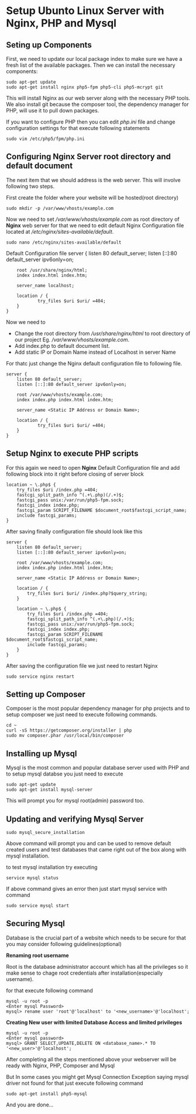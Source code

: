 # Setup Ubunto Linux Server with Nginx, PHP and Mysql

## Seting up Components
First, we need to update our local package index to make sure we have a fresh list of the available packages. Then we can install the necessary components:

    sudo apt-get update
    sudo apt-get install nginx php5-fpm php5-cli php5-mcrypt git

This will install Nginx as our web server along with the necessary PHP tools. We also install git because the composer tool, the dependency manager for PHP, will use it to pull down packages.

If you want to configure PHP then you can edit _php.ini_ file and change configuration settings for that execute following statements

    sudo vim /etc/php5/fpm/php.ini
    
## Configuring Nginx Server root directory and default document
The next item that we should address is the web server. This will involve following two steps.

First create the folder where your website will be hosted(root directory)

    sudo mkdir -p /var/www/vhosts/example.com
    
Now we need to set _/var/www/vhosts/example.com_ as root directory of **Nginx** web server for that we need to edit default Nginx Configuration file located at _/etc/nginx/sites-available/default_.
    
    sudo nano /etc/nginx/sites-available/default
    
Default Configuration file
    server {
        listen 80 default_server;
        listen [::]:80 default_server ipv6only=on;

        root /usr/share/nginx/html;
        index index.html index.htm;

        server_name localhost;

        location / {
                try_files $uri $uri/ =404;
        }
    }

Now we need to 
* Change the root directory from _/usr/share/nginx/html_ to root directory of our project Eg. _/var/www/vhosts/example.com_.
* Add index.php to default document list.
* Add static IP or Domain Name instead of Localhost in server Name

For thatc just change the Nginx default configuration file to following file.

    server {
        listen 80 default_server;
        listen [::]:80 default_server ipv6only=on;

        root /var/www/vhosts/example.com;
        index index.php index.html index.htm;

        server_name <Static IP Address or Domain Name>;

        location / {
                try_files $uri $uri/ =404;
        }
    }
    
## Setup Nginx to execute PHP scripts

For this again we need to open **Nginx** Default Configuration file and add following block into it right before closing of server block

    location ~ \.php$ {
        try_files $uri /index.php =404;
        fastcgi_split_path_info ^(.+\.php)(/.+)$;
        fastcgi_pass unix:/var/run/php5-fpm.sock;
        fastcgi_index index.php;
        fastcgi_param SCRIPT_FILENAME $document_root$fastcgi_script_name;
        include fastcgi_params;
    }
    
After saving finally configuration file should look like this

    server {
        listen 80 default_server;
        listen [::]:80 default_server ipv6only=on;
    
        root /var/www/vhosts/example.com;
        index index.php index.html index.htm;
    
        server_name <Static IP Address or Domain Name>;
    
        location / {
            try_files $uri $uri/ /index.php?$query_string;
        }
    
        location ~ \.php$ {
            try_files $uri /index.php =404;
            fastcgi_split_path_info ^(.+\.php)(/.+)$;
            fastcgi_pass unix:/var/run/php5-fpm.sock;
            fastcgi_index index.php;
            fastcgi_param SCRIPT_FILENAME $document_root$fastcgi_script_name;
            include fastcgi_params;
        }
    }
    
After saving the configuration file we just need to restart Nginx

    sudo service nginx restart
    
## Setting up Composer
Composer is the most popular dependency manager for php projects and to setup composer we just need to execute following commands.

    cd ~
    curl -sS https://getcomposer.org/installer | php
    sudo mv composer.phar /usr/local/bin/composer
    
## Installing up Mysql
Mysql is the most common and popular database server used with PHP and to setup mysql databse you just need to execute

    sudo apt-get update
    sudo apt-get install mysql-server
    
This will prompt you for mysql root(admin) password too.
    
## Updating and verifying Mysql Server

    sudo mysql_secure_installation
    
Above command will prompt you and can be used to remove default created users and test databases that came right out of the box along with mysql installation.

to test mysql installation try executing 
    
    service mysql status
    
If above command gives an error then just start mysql service with command

    sudo service mysql start
    
## Securing Mysql 

Database is the crucial part of a website which needs to be secure for that you may consider following guidelines(optional)

**Renaming root username**

Root is the database administrator account which has all the privileges so it make sense to chage root credentials after installation(especially username).

for that execute following command
    
    mysql -u root -p 
    <Enter mysql Password>
    mysql> rename user 'root'@'localhost' to '<new_username>'@'localhost';
    
**Creating New user with limited Database Access and limited privileges**

    mysql -u root -p
    <Enter mysql password>
    mysql> GRANT SELECT,UPDATE,DELETE ON <database_name>.* TO '<new_user>'@'localhost';
    
After completing all the steps mentioned above your webserver will be ready with Nginx, PHP, Composer and Mysql

But In some cases you might get Mysql Connection Exception saying mysql driver not found for that just execute following command

    sudo apt-get install php5-mysql
    
And you are done...

